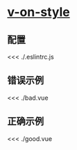 # [v-on-style](https://eslint.vuejs.org/rules/v-on-style.html)

## 配置

<<< ./.eslintrc.js

## 错误示例

<<< ./bad.vue

## 正确示例

<<< ./good.vue
